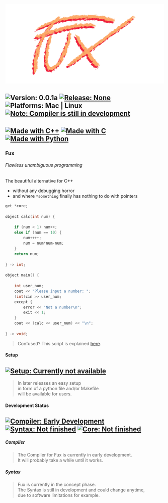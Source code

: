 ![Image missing](./fux_logo_slim_transparent.png)


![Version: 0.0.1a](https://img.shields.io/badge/Version-0.0.1a-informational)
[![Release: None](https://img.shields.io/badge/Release-None-inactive)](https://github.com/Fuechs/fuxlang/releases/latest)
![Platforms: Mac | Linux](https://img.shields.io/badge/Platforms-macOS_|_Linux-success)
[![Note: Compiler is still in development](https://img.shields.io/badge/Note-Compiler%20is%20still%20in%20development-blueviolet)](#development-status)
---
[![Made with C++](https://forthebadge.com/images/badges/made-with-c-plus-plus.svg)]()
[![Made with C](https://forthebadge.com/images/badges/made-with-c.svg)]()
[![Made with Python](https://forthebadge.com/images/badges/made-with-python.svg)](https://python.org)
---
<!--
<br>
[![Made with Typescript](https://forthebadge.com/images/badges/made-with-typescript.svg)](https://forthebadge.com)
[![Made with Java](https://forthebadge.com/images/badges/made-with-java.svg)](https://forthebadge.com)
[![Made with Ruby](https://forthebadge.com/images/badges/made-with-ruby.svg)](https://forthebadge.com)
-->

### Fux
###### Flawless unambiguous programming
The beautiful alternative for C++ 
- without any debugging horror
- and where `*something` finally has nothing to do with pointers

```cpp
get *core;

object calc(int num) {

    if (num < 1) num++;
    else if (num == 10) {
        num++++;
        num = num*num-num;
    }
    return num;

} -> int;

object main() {

    int user_num;
    cout << "Please input a number: ";
    (int)cin >> user_num;
    except {
        error << "Not a number\n";
        exit << 1;
    }
    cout << (calc << user_num) << "\n"; 

} -> void;
```
> Confused? This script is explained [here](./docs/other/demo.md).

#### Setup

[![Setup: Currently not available](https://img.shields.io/badge/Setup-Currently_not_available-inactive)](./setup.py)
---

> In later releases an easy setup<br> 
> in form of a python file and/or Makefile<br>
> will be available for users.


#### Development Status

[![Compiler: Early Development](https://img.shields.io/badge/Compiler-Early_Development-inactive)](#compiler)
[![Syntax: Not finished](https://img.shields.io/badge/Syntax-Not_finished-yellow)](#syntax)
[![Core: Not finished](https://img.shields.io/badge/Core-Not_finished-yellow)](./src/packages/core)
---

##### Compiler

> The Compiler for Fux is currently in early development.<br>
> It will probably take a while until it works.

##### Syntax

> Fux is currently in the concept phase.<br>
> The Syntax is still in development and could change anytime,<br>
> due to software limitations for example.
